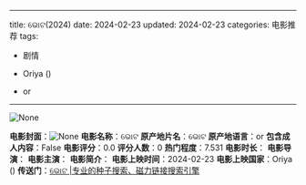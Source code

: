 
---
title: ଭୋଟ(2024)
date: 2024-02-23
updated: 2024-02-23
categories: 电影推荐
tags:

- 剧情

- Oriya ()
- or
---

<img src="https://image.tmdb.org/t/p/originalNone" alt="None" title="None">

**电影封面**：<img src="https://image.tmdb.org/t/p/w200None" alt="None" title="None">
**电影名称**：ଭୋଟ
**原产地片名**：ଭୋଟ
**原产地语言**：or
**包含成人内容**：False
**电影评分**：0.0
**评分人数**：0
**热门程度**：7.531
**电影时长**：
**电影导演**：
**电影主演**：
**电影简介**：
**电影上映时间**：2024-02-23
**电影上映国家**：Oriya ()
**传送门**：[ଭୋଟ |专业的种子搜索、磁力链接搜索引擎](https://movie.amd794.com:2083/?search=%E0%AC%AD%E0%AD%8B%E0%AC%9F&ordering=&mode=match_phrase&page_size=10&page=1)


